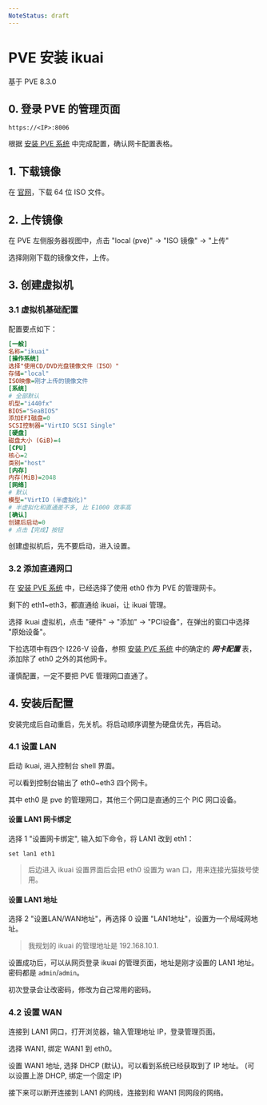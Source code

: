 ```yaml
---
NoteStatus: draft
---
```


# PVE 安装 ikuai

基于 PVE 8.3.0

## 0. 登录 PVE 的管理页面

`https://<IP>:8006`

根据 [安装 PVE 系统](./安装%20PVE%20系统.md) 中完成配置，确认网卡配置表格。

## 1. 下载镜像

在 [官网](https://www.ikuai8.com/component/download)，下载 64 位 ISO 文件。

## 2. 上传镜像

在 PVE 左侧服务器视图中，点击 "local (pve)" -> "ISO 镜像" -> "上传"

选择刚刚下载的镜像文件，上传。

## 3. 创建虚拟机

### 3.1 虚拟机基础配置

配置要点如下：

```ini
[一般]
名称="ikuai"
[操作系统]
选择"使用CD/DVD光盘镜像文件（ISO）"
存储="local"
ISO映像=刚才上传的镜像文件
[系统]
# 全部默认
机型="i440fx"
BIOS="SeaBIOS"
添加EFI磁盘=0
SCSI控制器="VirtIO SCSI Single"
[硬盘]
磁盘大小 (GiB)=4
[CPU]
核心=2
类别="host"
[内存]
内存(MiB)=2048
[网络]
# 默认
模型="VirtIO (半虚拟化)"
# 半虚拟化和直通差不多, 比 E1000 效率高
[确认]
创建后启动=0
# 点击【完成】按钮
```

创建虚拟机后，先不要启动，进入设置。

### 3.2 添加直通网口

在 [安装 PVE 系统](./安装%20PVE%20系统.md) 中，已经选择了使用 eth0 作为 PVE 的管理网卡。

剩下的 eth1~eth3，都直通给 ikuai，让 ikuai 管理。

选择 ikuai 虚拟机，点击 "硬件" -> "添加" -> "PCI设备"，在弹出的窗口中选择 "原始设备"。

下拉选项中有四个 I226-V 设备，参照 [安装 PVE 系统](./安装%20PVE%20系统.md) 中的确定的 ***网卡配置*** 表，
添加除了 eth0 之外的其他网卡。

谨慎配置，一定不要把 PVE 管理网口直通了。

## 4. 安装后配置

安装完成后自动重启，先关机。将启动顺序调整为硬盘优先，再启动。

### 4.1 设置 LAN

启动 ikuai, 进入控制台 shell 界面。

可以看到控制台输出了 eth0~eth3 四个网卡。

其中 eth0 是 pve 的管理网口，其他三个网口是直通的三个 PIC 网口设备。

#### 设置 LAN1 网卡绑定

选择 1 "设置网卡绑定", 输入如下命令，将 LAN1 改到 eth1：

```
set lan1 eth1
```

> 后边进入 ikuai 设置界面后会把 eth0 设置为 wan 口，用来连接光猫拨号使用。

#### 设置 LAN1 地址

选择 2 "设置LAN/WAN地址"，再选择 0 设置 "LAN1地址"，设置为一个局域网地址。

> 我规划的 ikuai 的管理地址是 192.168.10.1.

设置成功后，可以从网页登录 ikuai 的管理页面，地址是刚才设置的 LAN1 地址。密码都是 `admin`/`admin`。

初次登录会让改密码，修改为自己常用的密码。

### 4.2 设置 WAN

连接到 LAN1 网口，打开浏览器，输入管理地址 IP，登录管理页面。

选择 WAN1, 绑定 WAN1 到 eth0。

设置 WAN1 地址, 选择 DHCP (默认)。可以看到系统已经获取到了 IP 地址。
(可以设置上游 DHCP, 绑定一个固定 IP)

接下来可以断开连接到 LAN1 的网线，连接到和 WAN1 同网段的网络。
